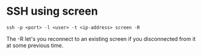 # SSH using screen

```ssh -p <port> -l <user> -t <ip-address> screen -R```

The -R let's you reconnect to an existing screen if you disconnected from it at some previous time.